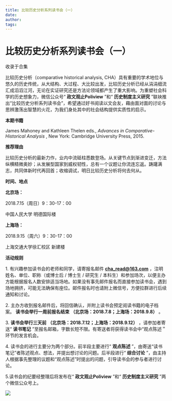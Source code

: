 ```yaml
---
title: 比较历史分析系列读书会（一）
date: 
author: 
tags: 
---
```

# 比较历史分析系列读书会（一）


收录于合集

  

比较历史分析（comparative historical analysis,
CHA）具有重要的学术地位与悠久的历史传统，从大结构、大过程、大比较出发，比较历史分析已经从涓涓细流汇成滔滔江河，无论在实证研究还是方法论领域都产生了重大影响。为重塑社会科学的历史想象力，微信公众号“
**政文观止Poliview** ”和“ **历史制度主义研究**
”联袂推出“比较历史分析系列读书会”，希望通过好书阅读以文会友，藉由面对面的讨论与思辨激荡出智慧的火花，为我们身处其中的社会结构提供实质性的启示。

  

 **本期书籍**

  

James Mahoney and Kathleen Thelen eds., _Advances in Comparative-Historical
Analysis_ , New York: Cambridge University Press, 2015.

  

 **推荐理由**

  

比较历史分析的最新力作，业内中流砥柱悉数登场。从关键节点到渐进变迁，方法纵横精微奥妙；从发展型国家到威权韧性，总有一个议题让你流连忘返。踌躇满志，共同体新时代再回首；收缩调试，明日比较历史分析将何去何从。

  

 **时间、地点**

  

 **北京场：**

2018.7.15（周日）9：30-17：00

中国人民大学 明德国际楼

 **上海场：**

2018.9.15（周六）9：30-17：00

上海交通大学徐汇校区 新建楼

  

 **活动规则**

  

1\. 有兴趣参加读书会的老师和同学，请寄报名邮件 **cha_read@163.com** ，注明姓名、单位、职称（或博士后 / 博士生 / 研究生 /
本科生）和参加场次，以便主办方能根据报名人数安排适当场地。如果没有事先邮件报名而直接参加读书会，遇到场地拥挤，可能无法确保有座位。邮件报名时也请附上微信号，方便拉群进行后续通知和讨论。

  

2\. 主办方收到报名邮件后，将回信确认，并附上读书会预定阅读书籍的电子档案。 **读书会举行一周前报名结束**
**（北京场：2018.7.8；上海场：2018.9.8）** 。

  

3\. **读书会举行三天前** **（北京场：2018.7.12；上海场：2018.9.12）** ，请参加者寄送“ **读书笔记**
”至报名邮箱，字数长短不限。有寄送者将获得读书会中“观点陈述＂环节的发言机会。

  

4\. 读书会的进行主要分为两个部分。前半段主要进行“ **观点陈述** ”，由寄送“读书笔记”者陈述观点、想法，并提出想讨论的问题。后半段进行“
**综合讨论** ”，由主持人根据事先整理的议题和“观点陈述”时提出的问题，引导读书会的参与者进行讨论。

  

5.读书会的纪要经整理后将发布在“ **政文观止Poliview** ”和“ **历史制度主义研究** ”两个微信公众号上。

  

![](/images/556/2.png)

  

